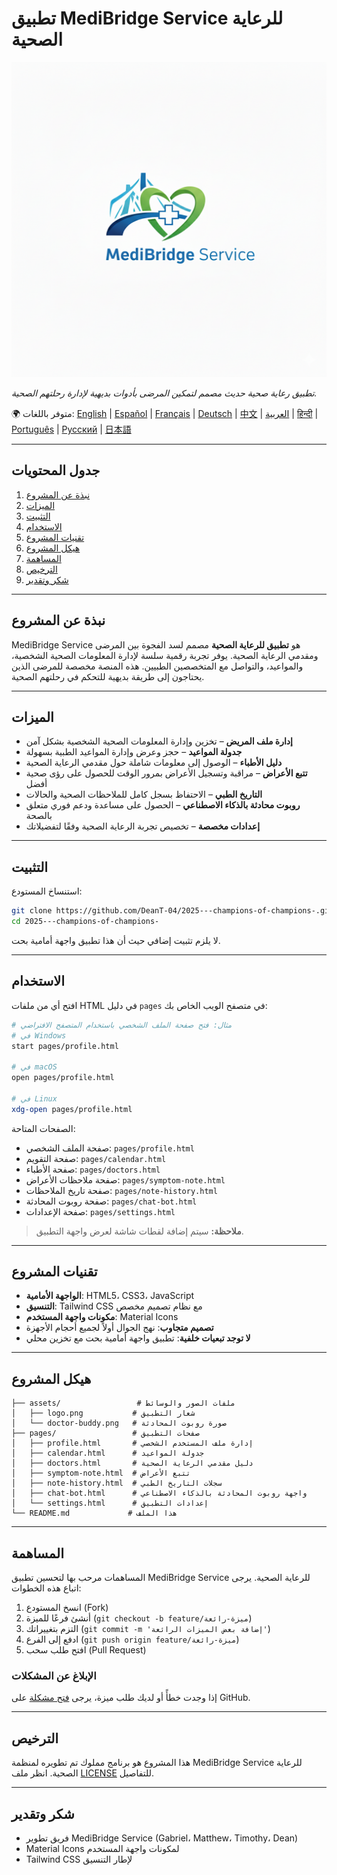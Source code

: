 # تطبيق MediBridge Service للرعاية الصحية

![شعار MediBridge Service](assets/logo.png)

*تطبيق رعاية صحية حديث مصمم لتمكين المرضى بأدوات بديهية لإدارة رحلتهم الصحية.*

🌍 متوفر باللغات:
[English](README.md) | [Español](README.es.md) | [Français](README.fr.md) | [Deutsch](README.de.md) | [中文](README.zh-CN.md) | [العربية](README.ar.md) | [हिन्दी](README.hi.md) | [Português](README.pt.md) | [Русский](README.ru.md) | [日本語](README.ja.md)

---

## جدول المحتويات

1. [نبذة عن المشروع](#نبذة-عن-المشروع)
2. [الميزات](#الميزات)
3. [التثبيت](#التثبيت)
4. [الاستخدام](#الاستخدام)
5. [تقنيات المشروع](#تقنيات-المشروع)
6. [هيكل المشروع](#هيكل-المشروع)
7. [المساهمة](#المساهمة)
8. [الترخيص](#الترخيص)
9. [شكر وتقدير](#شكر-وتقدير)

---

## نبذة عن المشروع

MediBridge Service هو **تطبيق للرعاية الصحية** مصمم لسد الفجوة بين المرضى ومقدمي الرعاية الصحية. يوفر تجربة رقمية سلسة لإدارة المعلومات الصحية الشخصية، والمواعيد، والتواصل مع المتخصصين الطبيين. هذه المنصة مخصصة للمرضى الذين يحتاجون إلى طريقة بديهية للتحكم في رحلتهم الصحية.

---

## الميزات

* **إدارة ملف المريض** – تخزين وإدارة المعلومات الصحية الشخصية بشكل آمن
* **جدولة المواعيد** – حجز وعرض وإدارة المواعيد الطبية بسهولة
* **دليل الأطباء** – الوصول إلى معلومات شاملة حول مقدمي الرعاية الصحية
* **تتبع الأعراض** – مراقبة وتسجيل الأعراض بمرور الوقت للحصول على رؤى صحية أفضل
* **التاريخ الطبي** – الاحتفاظ بسجل كامل للملاحظات الصحية والحالات
* **روبوت محادثة بالذكاء الاصطناعي** – الحصول على مساعدة ودعم فوري متعلق بالصحة
* **إعدادات مخصصة** – تخصيص تجربة الرعاية الصحية وفقًا لتفضيلاتك

---

## التثبيت

استنساخ المستودع:

```bash
git clone https://github.com/DeanT-04/2025---champions-of-champions-.git
cd 2025---champions-of-champions-
```

لا يلزم تثبيت إضافي حيث أن هذا تطبيق واجهة أمامية بحت.

---

## الاستخدام

افتح أي من ملفات HTML في دليل `pages` في متصفح الويب الخاص بك:

```bash
# مثال: فتح صفحة الملف الشخصي باستخدام المتصفح الافتراضي
# في Windows
start pages/profile.html

# في macOS
open pages/profile.html

# في Linux
xdg-open pages/profile.html
```

الصفحات المتاحة:
- صفحة الملف الشخصي: `pages/profile.html`
- صفحة التقويم: `pages/calendar.html`
- صفحة الأطباء: `pages/doctors.html`
- صفحة ملاحظات الأعراض: `pages/symptom-note.html`
- صفحة تاريخ الملاحظات: `pages/note-history.html`
- صفحة روبوت المحادثة: `pages/chat-bot.html`
- صفحة الإعدادات: `pages/settings.html`

> **ملاحظة:** سيتم إضافة لقطات شاشة لعرض واجهة التطبيق.

---

## تقنيات المشروع

- **الواجهة الأمامية**: HTML5، CSS3، JavaScript
- **التنسيق**: Tailwind CSS مع نظام تصميم مخصص
- **مكونات واجهة المستخدم**: Material Icons
- **تصميم متجاوب**: نهج الجوال أولاً لجميع أحجام الأجهزة
- **لا توجد تبعيات خلفية**: تطبيق واجهة أمامية بحت مع تخزين محلي

---

## هيكل المشروع

```
├── assets/                 # ملفات الصور والوسائط
│   ├── logo.png           # شعار التطبيق
│   └── doctor-buddy.png   # صورة روبوت المحادثة
├── pages/                 # صفحات التطبيق
│   ├── profile.html       # إدارة ملف المستخدم الشخصي
│   ├── calendar.html      # جدولة المواعيد
│   ├── doctors.html       # دليل مقدمي الرعاية الصحية
│   ├── symptom-note.html  # تتبع الأعراض
│   ├── note-history.html  # سجلات التاريخ الطبي
│   ├── chat-bot.html      # واجهة روبوت المحادثة بالذكاء الاصطناعي
│   └── settings.html      # إعدادات التطبيق
└── README.md             # هذا الملف
```

---

## المساهمة

المساهمات مرحب بها لتحسين تطبيق MediBridge Service للرعاية الصحية. يرجى اتباع هذه الخطوات:

1. انسخ المستودع (Fork)
2. أنشئ فرعًا للميزة (`git checkout -b feature/ميزة-رائعة`)
3. التزم بتغييراتك (`git commit -m 'إضافة بعض الميزات الرائعة'`)
4. ادفع إلى الفرع (`git push origin feature/ميزة-رائعة`)
5. افتح طلب سحب (Pull Request)

### الإبلاغ عن المشكلات

إذا وجدت خطأً أو لديك طلب ميزة، يرجى [فتح مشكلة](https://github.com/DeanT-04/2025---champions-of-champions-/issues) على GitHub.

---

## الترخيص

هذا المشروع هو برنامج مملوك تم تطويره لمنظمة MediBridge Service للرعاية الصحية.
انظر ملف [LICENSE](LICENSE) للتفاصيل.

---

## شكر وتقدير

* فريق تطوير MediBridge Service (Gabriel، Matthew، Timothy، Dean)
* Material Icons لمكونات واجهة المستخدم
* Tailwind CSS لإطار التنسيق